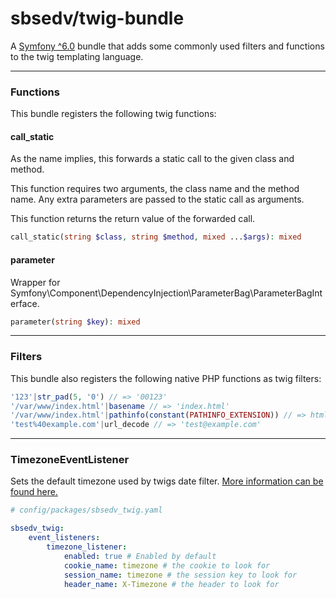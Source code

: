 # sbsedv/twig-bundle

A [Symfony ^6.0](https://symfony.com/) bundle that adds some commonly used filters and functions to the twig templating language.

---

### **Functions**

This bundle registers the following twig functions:

#### **call_static**

As the name implies, this forwards a static call to the given class and method.

This function requires two arguments, the class name and the method name.
Any extra parameters are passed to the static call as arguments.

This function returns the return value of the forwarded call.

```php
call_static(string $class, string $method, mixed ...$args): mixed
```

#### **parameter**

Wrapper for Symfony\Component\DependencyInjection\ParameterBag\ParameterBagInterface.

```php
parameter(string $key): mixed
```

---

### **Filters**

This bundle also registers the following native PHP functions as twig filters:

```php
'123'|str_pad(5, '0') // => '00123'
'/var/www/index.html'|basename // => 'index.html'
'/var/www/index.html'|pathinfo(constant(PATHINFO_EXTENSION)) // => html
'test%40example.com'|url_decode // => 'test@example.com'
```

---

### **TimezoneEventListener**

Sets the default timezone used by twigs date filter.
[More information can be found here.](https://twig.symfony.com/doc/3.x/filters/date.html#timezone)

```yaml
# config/packages/sbsedv_twig.yaml

sbsedv_twig:
    event_listeners:
        timezone_listener:
            enabled: true # Enabled by default
            cookie_name: timezone # the cookie to look for
            session_name: timezone # the session key to look for
            header_name: X-Timezone # the header to look for
```
